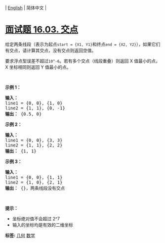 | [English](README_EN.md) | 简体中文 |

# [面试题 16.03. 交点](https://leetcode.cn/problems/intersection-lcci)
<p>给定两条线段（表示为起点<code>start = {X1, Y1}</code>和终点<code>end = {X2, Y2}</code>），如果它们有交点，请计算其交点，没有交点则返回空值。</p>

<p>要求浮点型误差不超过<code>10^-6</code>。若有多个交点（线段重叠）则返回 X 值最小的点，X 坐标相同则返回 Y 值最小的点。</p>

<p>&nbsp;</p>

<p><strong>示例 1：</strong></p>

<pre><strong>输入：</strong>
line1 = {0, 0}, {1, 0}
line2 = {1, 1}, {0, -1}
<strong>输出：</strong> {0.5, 0}
</pre>

<p><strong>示例 2：</strong></p>

<pre><strong>输入：</strong>
line1 = {0, 0}, {3, 3}
line2 = {1, 1}, {2, 2}
<strong>输出：</strong> {1, 1}
</pre>

<p><strong>示例 3：</strong></p>

<pre><strong>输入：</strong>
line1 = {0, 0}, {1, 1}
line2 = {1, 0}, {2, 1}
<strong>输出：</strong> {}，两条线段没有交点
</pre>

<p>&nbsp;</p>

<p><strong>提示：</strong></p>

<ul>
	<li>坐标绝对值不会超过 2^7</li>
	<li>输入的坐标均是有效的二维坐标</li>
</ul>

**标签:**  [几何](https://leetcode.cn/tag/geometry) [数学](https://leetcode.cn/tag/math) 